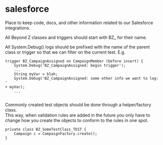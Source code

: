 # salesforce
Place to keep code, docs, and other information related to our Salesforce integrations.

All Beyond Z classes and triggers should start with BZ_ for their name.

All System.Debug() logs should be prefixed with the name of the parent
class or trigger so that we can filter on the current test.  E.g. 
```
trigger BZ_CampaignAssigned on CampaignMember (before insert) {
    System.Debug('BZ_CampaignAssigned: begin trigger');
    ...
    String myVar = blah;
    System.Debug('BZ_CampaignAssigned: some other info we want to log: '
+ myVar);
    ...
    
```

Commonly created test objects should be done through a helper/factory class.  
This way, when validation rules are added in the future you only have to change 
how you create the objects to conform to the rules in one spot.
```
private class BZ_SomeTestClass_TEST {
    Campaign c = CampaignFactory.create();
}
```
